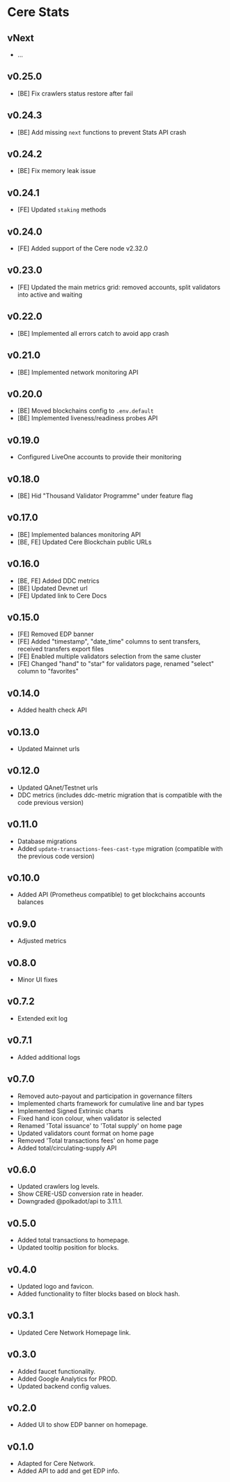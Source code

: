 # Cere Stats

## vNext
- ...

## v0.25.0
- [BE] Fix crawlers status restore after fail

## v0.24.3
- [BE] Add missing `next` functions to prevent Stats API crash

## v0.24.2
- [BE] Fix memory leak issue

## v0.24.1
- [FE] Updated `staking` methods

## v0.24.0
- [FE] Added support of the Cere node v2.32.0

## v0.23.0
- [FE] Updated the main metrics grid: removed accounts, split validators into active and waiting

## v0.22.0
- [BE] Implemented all errors catch to avoid app crash

## v0.21.0
- [BE] Implemented network monitoring API

## v0.20.0
- [BE] Moved blockchains config to `.env.default`
- [BE] Implemented liveness/readiness probes API

## v0.19.0
- Configured LiveOne accounts to provide their monitoring

## v0.18.0
- [BE] Hid "Thousand Validator Programme" under feature flag

## v0.17.0
- [BE] Implemented balances monitoring API
- [BE, FE] Updated Cere Blockchain public URLs

## v0.16.0
- [BE, FE] Added DDC metrics 
- [BE] Updated Devnet url
- [FE] Updated link to Cere Docs 

## v0.15.0

- [FE] Removed EDP banner
- [FE] Added "timestamp", "date_time" columns to sent transfers, received transfers export files
- [FE] Enabled multiple validators selection from the same cluster
- [FE] Changed "hand" to "star" for validators page, renamed "select" column to "favorites"

## v0.14.0

- Added health check API

## v0.13.0

- Updated Mainnet urls

## v0.12.0

- Updated QAnet/Testnet urls
- DDC metrics (includes ddc-metric migration that is compatible with the code previous version)

## v0.11.0

- Database migrations
- Added `update-transactions-fees-cast-type` migration (compatible with the previous code version)

## v0.10.0

- Added API (Prometheus compatible) to get blockchains accounts balances 

## v0.9.0

- Adjusted metrics

## v0.8.0

- Minor UI fixes

## v0.7.2

- Extended exit log

## v0.7.1

- Added additional logs

## v0.7.0

- Removed auto-payout and participation in governance filters
- Implemented charts framework for cumulative line and bar types
- Implemented Signed Extrinsic charts
- Fixed hand icon colour, when validator is selected
- Renamed 'Total issuance' to 'Total supply' on home page
- Updated validators count format on home page
- Removed 'Total transactions fees' on home page
- Added total/circulating-supply API

## v0.6.0

- Updated crawlers log levels.
- Show CERE-USD conversion rate in header.
- Downgraded @polkadot/api to 3.11.1.

## v0.5.0

- Added total transactions to homepage.
- Updated tooltip position for blocks.

## v0.4.0

- Updated logo and favicon.
- Added functionality to filter blocks based on block hash.

## v0.3.1

- Updated Cere Network Homepage link.

## v0.3.0

- Added faucet functionality.
- Added Google Analytics for PROD.
- Updated backend config values.

## v0.2.0

- Added UI to show EDP banner on homepage.

## v0.1.0

- Adapted for Cere Network.
- Added API to add and get EDP info.
